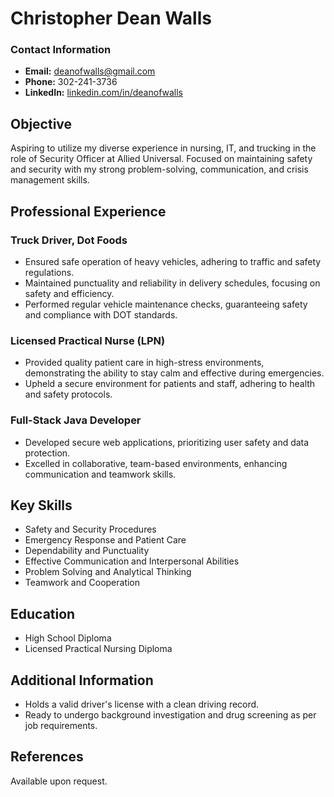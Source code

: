 # Christopher Dean Walls

### Contact Information
- **Email:** deanofwalls@gmail.com
- **Phone:** 302-241-3736
- **LinkedIn:** [linkedin.com/in/deanofwalls](https://www.linkedin.com/in/deanofwalls/)

## Objective
Aspiring to utilize my diverse experience in nursing, IT, and trucking in the role of Security Officer at Allied Universal. Focused on maintaining safety and security with my strong problem-solving, communication, and crisis management skills.

## Professional Experience

### Truck Driver, Dot Foods
- Ensured safe operation of heavy vehicles, adhering to traffic and safety regulations.
- Maintained punctuality and reliability in delivery schedules, focusing on safety and efficiency.
- Performed regular vehicle maintenance checks, guaranteeing safety and compliance with DOT standards.

### Licensed Practical Nurse (LPN)
- Provided quality patient care in high-stress environments, demonstrating the ability to stay calm and effective during emergencies.
- Upheld a secure environment for patients and staff, adhering to health and safety protocols.

### Full-Stack Java Developer
- Developed secure web applications, prioritizing user safety and data protection.
- Excelled in collaborative, team-based environments, enhancing communication and teamwork skills.

## Key Skills
- Safety and Security Procedures
- Emergency Response and Patient Care
- Dependability and Punctuality
- Effective Communication and Interpersonal Abilities
- Problem Solving and Analytical Thinking
- Teamwork and Cooperation

## Education
- High School Diploma
- Licensed Practical Nursing Diploma

## Additional Information
- Holds a valid driver's license with a clean driving record.
- Ready to undergo background investigation and drug screening as per job requirements.

## References
Available upon request.
